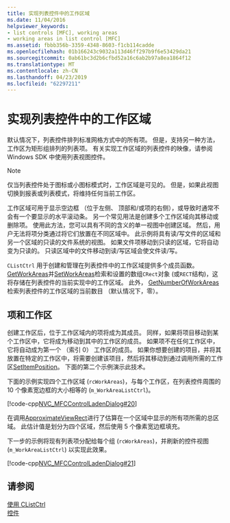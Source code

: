 ```yaml
---
title: 实现列表控件中的工作区域
ms.date: 11/04/2016
helpviewer_keywords:
- list controls [MFC], working areas
- working areas in list control [MFC]
ms.assetid: fbbb356b-3359-4348-8603-f1cb114cadde
ms.openlocfilehash: 01b166243c9032a113d46ff297b9f6e53429da21
ms.sourcegitcommit: 0ab61bc3d2b6cfbd52a16c6ab2b97a8ea1864f12
ms.translationtype: MT
ms.contentlocale: zh-CN
ms.lasthandoff: 04/23/2019
ms.locfileid: "62297211"
---
```

# <a name="implementing-working-areas-in-list-controls"></a>实现列表控件中的工作区域

默认情况下，列表控件排列标准网格方式中的所有项。 但是，支持另一种方法，工作区为矩形组排列的列表项。 有关实现工作区域的列表控件的映像，请参阅 Windows SDK 中使用列表视图控件。

> [!NOTE]
>  仅当列表控件处于图标或小图标模式时，工作区域是可见的。 但是，如果此视图切换到报表或列表模式，将维持任何当前工作区。

工作区域可用于显示空边框 （位于左侧、 顶部和/或项的右侧），或导致时通常不会有一个要显示的水平滚动条。 另一个常见用法是创建多个工作区域向其移动或删除项。 使用此方法，您可以具有不同的含义的单一视图中创建区域。 然后，用户无法将项分类通过将它们放置在不同区域中。 此示例将具有读/写文件的区域和另一个区域的只读的文件系统的视图。 如果文件项移动到只读的区域，它将自动变为只读的。 只读区域中的文件移动到读/写区域会使文件读/写。

`CListCtrl` 用于创建和管理在列表控件中的工作区域提供多个成员函数。 [GetWorkAreas](../mfc/reference/clistctrl-class.md#getworkareas)并[SetWorkAreas](../mfc/reference/clistctrl-class.md#setworkareas)检索和设置的数组`CRect`对象 (或`RECT`结构)，这将存储在列表控件的当前实现中的工作区域。 此外， [GetNumberOfWorkAreas](../mfc/reference/clistctrl-class.md#getnumberofworkareas)检索列表控件的工作区域的当前数目 （默认情况下，零）。

## <a name="items-and-working-areas"></a>项和工作区

创建工作区后，位于工作区域内的项将成为其成员。 同样，如果将项目移动到某个工作区中，它将成为移动到其中的工作区的成员。 如果项不在任何工作区中，它将自动成为第一个 （索引 0） 工作区的成员。 如果你想要创建的项目，并将其放置在特定的工作区中，将需要创建该项目，然后将其移动到通过调用所需的工作区[SetItemPosition](../mfc/reference/clistctrl-class.md#setitemposition)。 下面的第二个示例演示此技术。

下面的示例实现四个工作区域 (`rcWorkAreas`)，与每个工作区，在列表控件周围的 10 个像素宽边框的大小相等的 (`m_WorkAreaListCtrl`)。

[!code-cpp[NVC_MFCControlLadenDialog#20](../mfc/codesnippet/cpp/implementing-working-areas-in-list-controls_1.cpp)]

在调用[ApproximateViewRect](../mfc/reference/clistctrl-class.md#approximateviewrect)进行了估算在一个区域中显示的所有项所需的总区域。 此估计值是划分为四个区域，然后使用 5 个像素宽边框填充。

下一步的示例将现有列表项分配给每个组 (`rcWorkAreas`)，并刷新的控件视图 (`m_WorkAreaListCtrl`) 以实现此效果。

[!code-cpp[NVC_MFCControlLadenDialog#21](../mfc/codesnippet/cpp/implementing-working-areas-in-list-controls_2.cpp)]

## <a name="see-also"></a>请参阅

[使用 CListCtrl](../mfc/using-clistctrl.md)<br/>
[控件](../mfc/controls-mfc.md)
